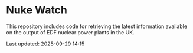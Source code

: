 # Nuke Watch

This repository includes code for retrieving the latest information available on the output of EDF nuclear power plants in the UK.

Last updated: 2025-09-29 14:15